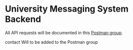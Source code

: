 # University Messaging System Backend
All API requests will be documented in this [Postman group](https://uscums.postman.co/).
</br>
<p>contact Will to be added to the Postman group</p>

